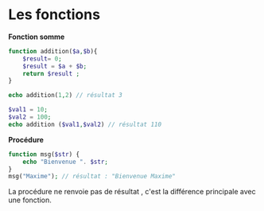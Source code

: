 # Les fonctions

**Fonction somme**

```php
function addition($a,$b){
    $result= 0;
    $result = $a + $b;
    return $result ;
} 

echo addition(1,2) // résultat 3

$val1 = 10;
$val2 = 100;
echo addition ($val1,$val2) // résultat 110
```

**Procédure**

```php
function msg($str) {
    echo "Bienvenue ". $str;
}
msg("Maxime"); // résultat : "Bienvenue Maxime"
```
La procédure ne renvoie pas de résultat , c'est la différence principale avec une fonction.

